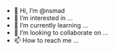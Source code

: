 - 👋 Hi, I’m @nsmad
- 👀 I’m interested in ...
- 🌱 I’m currently learning ...
- 💞️ I’m looking to collaborate on ...
- 📫 How to reach me ...

<!---
nsmad/nsmad is a ✨ special ✨ repository because its `README.md` (this file) appears on your GitHub profile.
You can click the Preview link to take a look at your changes.
--->
